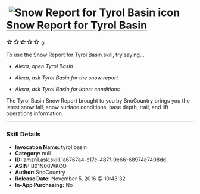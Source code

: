 # &nbsp;<img src="skill_icon" alt="Snow Report for Tyrol Basin icon" width="36"> [Snow Report for Tyrol Basin](http://alexa.amazon.com/#skills/amzn1.ask.skill.1a6767a4-c17c-487f-9e66-68974e7408dd)
![0 stars](../../images/ic_star_border_black_18dp_1x.png)![0 stars](../../images/ic_star_border_black_18dp_1x.png)![0 stars](../../images/ic_star_border_black_18dp_1x.png)![0 stars](../../images/ic_star_border_black_18dp_1x.png)![0 stars](../../images/ic_star_border_black_18dp_1x.png) 0

To use the Snow Report for Tyrol Basin skill, try saying...

* *Alexa, open Tyrol Basin*

* *Alexa, ask Tyrol Basin for the snow report*

* *Alexa, ask Tyrol Basin for latest conditions*

The Tyrol Basin Snow Report brought to you by SnoCountry brings you the latest snow fall, snow surface conditions,  base depth, trail, and lift operations information.

***

### Skill Details

* **Invocation Name:** tyrol basin
* **Category:** null
* **ID:** amzn1.ask.skill.1a6767a4-c17c-487f-9e66-68974e7408dd
* **ASIN:** B01N00WKCO
* **Author:** SnoCountry
* **Release Date:** November 5, 2016 @ 10:43:32
* **In-App Purchasing:** No
